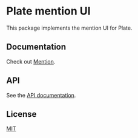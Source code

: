 # Plate mention UI

This package implements the mention UI for Plate.

## Documentation

Check out [Mention](https://plate.udecode.io/docs/plugins/mention).

## API

See the [API documentation](https://plate-api.udecode.io/globals.html). 

## License

[MIT](../../../../LICENSE)
